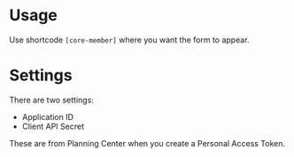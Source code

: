 # Usage

Use shortcode `[core-member]` where you want the form to appear.

# Settings

There are two settings:

- Application ID
- Client API Secret

These are from Planning Center when you create a Personal Access Token.